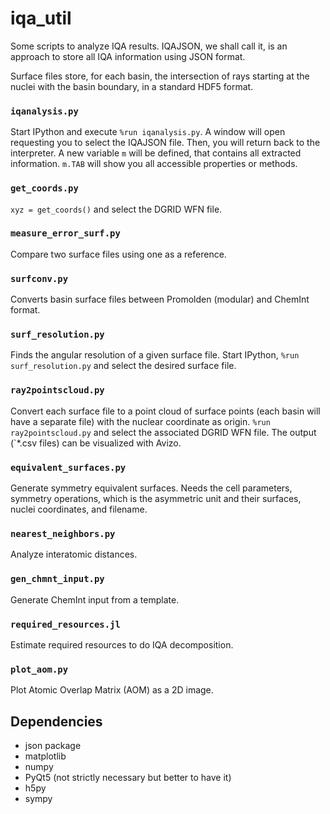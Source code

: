 # iqa_util
Some scripts to analyze IQA results. IQAJSON, we shall call it, is an approach to store
all IQA information using JSON format.

Surface files store, for each basin, the intersection of rays starting at the
nuclei with the basin boundary, in a standard HDF5 format.

### `iqanalysis.py`
Start IPython and execute `%run iqanalysis.py`. A window will open
requesting you to select the IQAJSON file. Then, you will return back to the
interpreter. A new variable `m` will be defined, that contains all extracted
information. `m.TAB` will show you all accessible properties or methods.

### `get_coords.py`
`xyz = get_coords()` and select the DGRID WFN file.

### `measure_error_surf.py`

Compare two surface files using one as a reference.

### `surfconv.py`
Converts basin surface files between Promolden (modular) and
ChemInt format.

### `surf_resolution.py`
Finds the angular resolution of a given surface file. Start IPython,
`%run surf_resolution.py` and select the desired surface file.

### `ray2pointscloud.py`
Convert each surface file to a point cloud of surface points (each basin will have
a separate file) with the nuclear coordinate as origin. `%run ray2pointscloud.py`
and select the associated DGRID WFN file. The output (`*.csv files) can be
visualized with Avizo.

### `equivalent_surfaces.py`
Generate symmetry equivalent surfaces. Needs the cell parameters,
symmetry operations, which is the asymmetric unit and their surfaces, nuclei coordinates, and filename.

### `nearest_neighbors.py`
Analyze interatomic distances.

### `gen_chmnt_input.py`
Generate ChemInt input from a template.

### `required_resources.jl`
Estimate required resources to do IQA decomposition.

### `plot_aom.py`
Plot Atomic Overlap Matrix (AOM) as a 2D image.

## Dependencies

* json package
* matplotlib
* numpy
* PyQt5 (not strictly necessary but better to have it)
* h5py
* sympy
